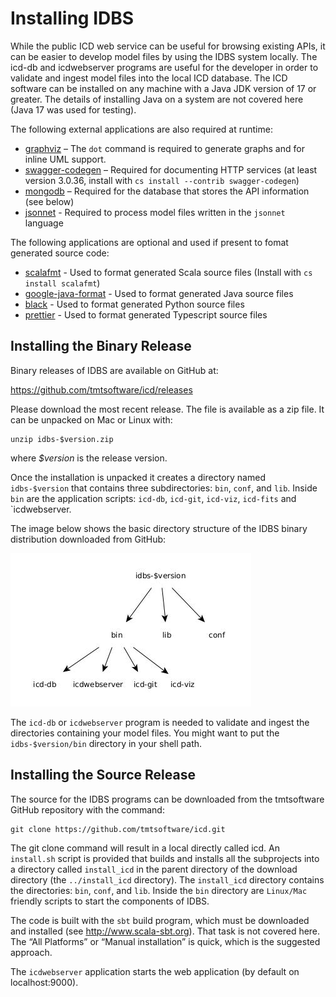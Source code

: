 # Installing IDBS

While the public ICD web service can be useful for browsing existing APIs, it can be easier to develop model files by using the IDBS system locally.  The icd-db and icdwebserver programs are useful for the developer in order to validate and ingest model files into the local ICD database. The ICD software can be installed on any machine with a Java JDK version of 17 or greater. The details of installing Java on a system are not covered here (Java 17 was used for testing).

The following external applications are also required at runtime:
* [graphviz](https://graphviz.org/) – The `dot` command is required to generate graphs and for inline UML support.
* [swagger-codegen](https://swagger.io/docs/open-source-tools/swagger-codegen/) – Required for documenting HTTP services (at least version 3.0.36, install with `cs install --contrib swagger-codegen`)
* [mongodb](https://www.mongodb.com/docs/manual/core/transactions/) – Required for the database that stores the API information (see below)
* [jsonnet](https://jsonnet.org/) - Required to process model files written in the `jsonnet` language

The following applications are optional and used if present to fomat generated source code:
* [scalafmt](https://scalameta.org/scalafmt/docs/installation.html) - Used to format generated Scala source files (Install with `cs install scalafmt`)
* [google-java-format](https://github.com/google/google-java-format) - Used to format generated Java source files
* [black](https://github.com/psf/black) - Used to format generated Python source files
* [prettier](https://prettier.io/) - Used to format generated Typescript source files

## Installing the Binary Release

Binary releases of IDBS are available on GitHub at:

https://github.com/tmtsoftware/icd/releases

Please download the most recent release. The file is available as a zip file. It can be unpacked on Mac or Linux with:

    unzip idbs-$version.zip

where *$version* is the release version.

Once the installation is unpacked it creates a directory named `idbs-$version` that contains three subdirectories: `bin`, `conf`, and `lib`. Inside `bin` are the application scripts: `icd-db`, `icd-git`, `icd-viz`, `icd-fits` and `icdwebserver.

The image below shows the basic directory structure of the IDBS binary distribution downloaded from GitHub:

![](../images/installing/fig2.jpg)

The `icd-db` or `icdwebserver` program is needed to validate and ingest the directories containing your model files. You might want to put the `idbs-$version/bin` directory in your shell path.

## Installing the Source Release

The source for the IDBS programs can be downloaded from the tmtsoftware GitHub repository with the command:

    git clone https://github.com/tmtsoftware/icd.git

The git clone command will result in a local directly called icd. An `install.sh` script is provided that builds and installs all the subprojects into a directory called `install_icd` in the parent directory of the download directory (the `../install_icd` directory). The `install_icd` directory contains the directories: `bin`, `conf`, and `lib`. Inside the `bin` directory are `Linux/Mac` friendly scripts to start the components of IDBS.

The code is built with the `sbt` build program, which must be downloaded and installed (see http://www.scala-sbt.org). That task is not covered here. The “All Platforms” or “Manual installation” is quick, which is the suggested approach.

The `icdwebserver` application starts the web application (by default on localhost:9000).
